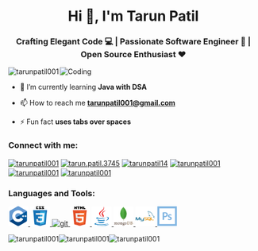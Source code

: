 <h1 align="center">Hi 👋, I'm Tarun Patil</h1>
<h3 align="center">Crafting Elegant Code 💻 | Passionate Software Engineer 🚀 | Open Source Enthusiast ❤️</h3>

<img align="right" alt="Coding" width="400" src="https://camo.githubusercontent.com/c1dcb74cc1c1835b1d716f5051499a2814c683c806b15f04b0eba492863703e9/68747470733a2f2f63646e2e6472696262626c652e636f6d2f75736572732f3733303730332f73637265656e73686f74732f363538313234332f6176656e746f2e676966">

<p align="left"> <img src="https://komarev.com/ghpvc/?username=tarunpatil001&label=Profile%20views&color=0e75b6&style=flat" alt="tarunpatil001" /> </p>

- 🌱 I’m currently learning **Java with DSA**

- 📫 How to reach me **tarunpatil001@gmail.com**

- ⚡ Fun fact **uses tabs over spaces**

<h3 align="left">Connect with me:</h3>
<p align="left">
<a href="https://linkedin.com/in/tarunpatil001" target="blank"><img align="center" src="https://raw.githubusercontent.com/rahuldkjain/github-profile-readme-generator/master/src/images/icons/Social/linked-in-alt.svg" alt="tarunpatil001" height="30" width="40" /></a>
<a href="https://fb.com/tarun.patil.3745" target="blank"><img align="center" src="https://raw.githubusercontent.com/rahuldkjain/github-profile-readme-generator/master/src/images/icons/Social/facebook.svg" alt="tarun.patil.3745" height="30" width="40" /></a>
<a href="https://instagram.com/tarunpatil14" target="blank"><img align="center" src="https://raw.githubusercontent.com/rahuldkjain/github-profile-readme-generator/master/src/images/icons/Social/instagram.svg" alt="tarunpatil14" height="30" width="40" /></a>
<a href="https://www.codechef.com/users/tarunpatil001" target="blank"><img align="center" src="https://cdn.jsdelivr.net/npm/simple-icons@3.1.0/icons/codechef.svg" alt="tarunpatil001" height="30" width="40" /></a>
<a href="https://www.hackerrank.com/tarunpatil001" target="blank"><img align="center" src="https://raw.githubusercontent.com/rahuldkjain/github-profile-readme-generator/master/src/images/icons/Social/hackerrank.svg" alt="tarunpatil001" height="30" width="40" /></a>
<a href="https://www.leetcode.com/tarunpatil001" target="blank"><img align="center" src="https://raw.githubusercontent.com/rahuldkjain/github-profile-readme-generator/master/src/images/icons/Social/leet-code.svg" alt="tarunpatil001" height="30" width="40" /></a>
</p>

<h3 align="left">Languages and Tools:</h3>
<p align="left"> <a href="https://www.w3schools.com/cpp/" target="_blank" rel="noreferrer"> <img src="https://raw.githubusercontent.com/devicons/devicon/master/icons/cplusplus/cplusplus-original.svg" alt="cplusplus" width="40" height="40"/> </a> <a href="https://www.w3schools.com/css/" target="_blank" rel="noreferrer"> <img src="https://raw.githubusercontent.com/devicons/devicon/master/icons/css3/css3-original-wordmark.svg" alt="css3" width="40" height="40"/> </a> <a href="https://git-scm.com/" target="_blank" rel="noreferrer"> <img src="https://www.vectorlogo.zone/logos/git-scm/git-scm-icon.svg" alt="git" width="40" height="40"/> </a> <a href="https://www.w3.org/html/" target="_blank" rel="noreferrer"> <img src="https://raw.githubusercontent.com/devicons/devicon/master/icons/html5/html5-original-wordmark.svg" alt="html5" width="40" height="40"/> </a> <a href="https://www.java.com" target="_blank" rel="noreferrer"> <img src="https://raw.githubusercontent.com/devicons/devicon/master/icons/java/java-original.svg" alt="java" width="40" height="40"/> </a> <a href="https://www.mongodb.com/" target="_blank" rel="noreferrer"> <img src="https://raw.githubusercontent.com/devicons/devicon/master/icons/mongodb/mongodb-original-wordmark.svg" alt="mongodb" width="40" height="40"/> </a> <a href="https://www.mysql.com/" target="_blank" rel="noreferrer"> <img src="https://raw.githubusercontent.com/devicons/devicon/master/icons/mysql/mysql-original-wordmark.svg" alt="mysql" width="40" height="40"/> </a> <a href="https://www.photoshop.com/en" target="_blank" rel="noreferrer"> <img src="https://raw.githubusercontent.com/devicons/devicon/master/icons/photoshop/photoshop-line.svg" alt="photoshop" width="40" height="40"/> </a> </p>

<p><img align="left" src="https://github-readme-stats-sigma-five.vercel.app/api/top-langs?username=tarunpatil001&show_icons=true&locale=en&layout=compact" alt="tarunpatil001" /></p>


<p><img align="left" src="https://github-readme-stats-sigma-five.vercel.app/api?username=tarunpatil001&show_icons=true&locale=en" alt="tarunpatil001" /></p>

<p><img align="left" src="https://github-readme-streak-stats.herokuapp.com/?user=tarunpatil001&" alt="tarunpatil001" /></p>
